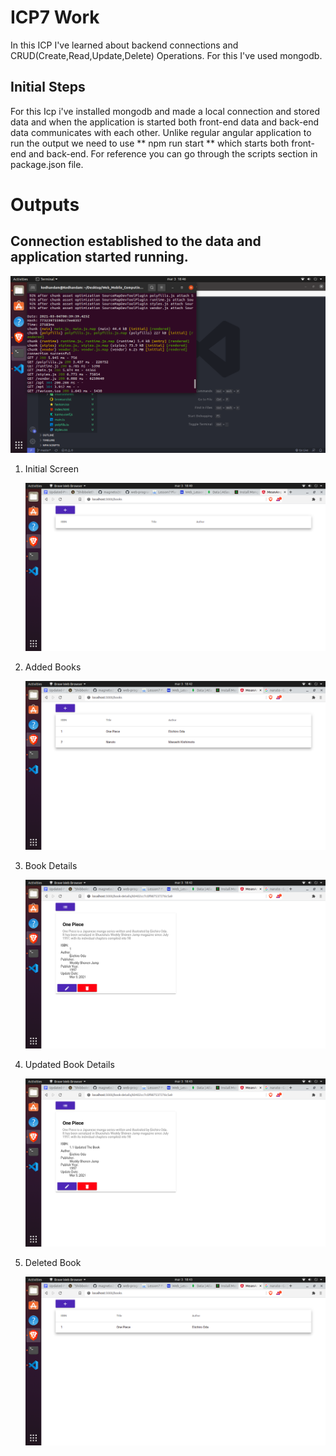 # ICP7 Work

In this ICP I've learned about backend connections and CRUD(Create,Read,Update,Delete) Operations. For this I've used mongodb.

## Initial Steps

For this Icp i've installed mongodb and made a local connection and stored data and when the application is started both front-end data and back-end data communicates with each other. Unlike regular angular application to run the output we need to use ** npm run start ** which starts both front-end and back-end. For reference you can go through the scripts section in package.json file.

# Outputs

## Connection established to the data and application started running.

![Output 5](https://github.com/RayalaAneesh/Web-Mobile-Computing/blob/master/ICP7/Documentaion/Images/Connection_Established.png)

1. Initial Screen

   ![Output 1](https://github.com/RayalaAneesh/Web-Mobile-Computing/blob/master/ICP7/Documentaion/Images/Initial.png)

2. Added Books

   ![Output 2](https://github.com/RayalaAneesh/Web-Mobile-Computing/blob/master/ICP7/Documentaion/Images/Added_Books.png)

3. Book Details

   ![Output 3](https://github.com/RayalaAneesh/Web-Mobile-Computing/blob/master/ICP7/Documentaion/Images/Book_Details.png)

4. Updated Book Details

   ![Output 4](https://github.com/RayalaAneesh/Web-Mobile-Computing/blob/master/ICP7/Documentaion/Images/Updated_Book.png)

5. Deleted Book

   ![Output 6](https://github.com/RayalaAneesh/Web-Mobile-Computing/blob/master/ICP7/Documentaion/Images/Deleted_Book.png)
